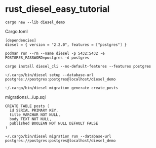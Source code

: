 # rust_diesel_easy_tutorial
```
cargo new --lib diesel_demo
```

Cargo.toml 
```
[dependencies]
diesel = { version = "2.2.0", features = ["postgres"] }
```



```
podman run --rm --name diesel -p 5432:5432 -e POSTGRES_PASSWORD=postgres -d postgres
```


```
cargo install diesel_cli --no-default-features --features postgres

```




```
~/.cargo/bin/diesel setup --database-url postgres://postgres:postgres@localhost/diesel_demo
```

```
~/.cargo/bin/diesel migration generate create_posts
```


migrations/.../up.sql
```
CREATE TABLE posts (
  id SERIAL PRIMARY KEY,
  title VARCHAR NOT NULL,
  body TEXT NOT NULL,
  published BOOLEAN NOT NULL DEFAULT FALSE
)
```



```
~/.cargo/bin/diesel migration run --database-url postgres://postgres:postgres@localhost/diesel_demo
```




```
```


